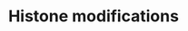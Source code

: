 ---
annotations:
- id: PW:0000807
  parent: regulatory pathway
  type: Pathway Ontology
  value: altered transcription pathway
authors:
- Egonw
- Khanspers
- MaintBot
- AlexanderPico
- Lindarieswijk
- Mkutmon
- Eweitz
description: Histones can undergo many post-translational modifications that are involved
  in transcription regulation. This pathway provides an overview of various  modifications
  for histones H3 and H4 and the enzymes that catalyze the modifications, where known.   Proteins
  on this pathway have targeted assays available via the [https://assays.cancer.gov/available_assays?wp_id=WP2369
  CPTAC Assay Portal]
last-edited: 2021-05-27
ndex: a52619a6-8b64-11eb-9e72-0ac135e8bacf
organisms:
- Homo sapiens
redirect_from:
- /index.php/Pathway:WP2369
- /instance/WP2369
revision: null
schema-jsonld:
- '@context': https://schema.org/
  '@id': https://wikipathways.github.io/pathways/WP2369.html
  '@type': Dataset
  creator:
    '@type': Organization
    name: WikiPathways
  description: Histones can undergo many post-translational modifications that are
    involved in transcription regulation. This pathway provides an overview of various  modifications
    for histones H3 and H4 and the enzymes that catalyze the modifications, where
    known.   Proteins on this pathway have targeted assays available via the [https://assays.cancer.gov/available_assays?wp_id=WP2369
    CPTAC Assay Portal]
  keywords:
  - AEBP2
  - ASH1L
  - DOT1L
  - EED
  - EHMT1
  - EHMT2
  - EZH1
  - EZH2
  - H3
  - H3F3A
  - H3F3B
  - H4
  - HIST1H3A
  - HIST1H3B
  - HIST1H3C
  - HIST1H3D
  - HIST1H3E
  - HIST1H3F
  - HIST1H3G
  - HIST1H3H
  - HIST1H3I
  - HIST1H3J
  - HIST1H4A
  - HIST1H4B
  - HIST1H4C
  - HIST1H4D
  - HIST1H4E
  - HIST1H4F
  - HIST1H4G
  - HIST1H4H
  - HIST1H4I
  - HIST1H4J
  - HIST1H4K
  - HIST1H4L
  - HIST2H3A
  - HIST2H3C
  - HIST2H3D
  - HIST4H4
  - KMT2B
  - MLL
  - MLL2
  - MLL3
  - MLL5
  - NSD1
  - PRDM2
  - SET
  - SETBP1
  - SETD1A
  - SETD1B
  - SETD2
  - SETD3
  - SETD4
  - SETD5
  - SETD6
  - SETD7
  - SETD8
  - SETD9
  - SETDB1
  - SETDB2
  - SETMAR
  - SMYD1
  - SMYD2
  - SMYD3
  - SMYD4
  - SMYD5
  - SUV39H1
  - SUV39H2
  - SUV420H1
  - SUV420H2
  license: CC0
  name: Histone modifications
seo: CreativeWork
title: Histone modifications
wpid: WP2369
---